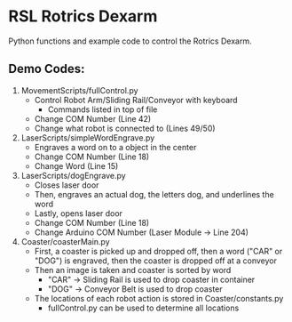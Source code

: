 # RSL Rotrics Dexarm

Python functions and example code to control the Rotrics Dexarm.


## Demo Codes:

1. MovementScripts/fullControl.py
   - Control Robot Arm/Sliding Rail/Conveyor with keyboard
     - Commands listed in top of file 
   - Change COM Number (Line 42)
   - Change what robot is connected to (Lines 49/50)
2. LaserScripts/simpleWordEngrave.py
   - Engraves a word on to a object in the center
   - Change COM Number (Line 18)
   - Change Word (Line 15)
3. LaserScripts/dogEngrave.py
   - Closes laser door
   - Then, engraves an actual dog, the letters dog, and underlines the word
   - Lastly, opens laser door
   - Change COM Number (Line 18)
   - Change Arduino COM Number (Laser Module -> Line 204)
4. Coaster/coasterMain.py
   - First, a coaster is picked up and dropped off, then a word ("CAR" or "DOG") is engraved, then the coaster is dropped off at a conveyor
   - Then an image is taken and coaster is sorted by word
     - "CAR" -> Sliding Rail is used to drop coaster in container
     - "DOG" -> Conveyor Belt is used to drop coaster
   - The locations of each robot action is stored in Coaster/constants.py
     - fullControl.py can be used to determine all locations 